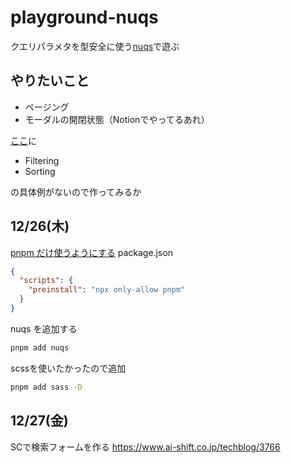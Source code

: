 # playground-nuqs

クエリパラメタを型安全に使う[nuqs](https://nuqs.47ng.com/)で遊ぶ

## やりたいこと

- ページング
- モーダルの開閉状態（Notionでやってるあれ）

[ここ](https://nuqs.47ng.com/docs/parsers/community/tanstack-table?pageIndexUrlKey=#filtering)に
- Filtering
- Sorting

の具体例がないので作ってみるか



## 12/26(木)
[pnpm だけ使うようにする](https://pnpm.io/ja/only-allow-pnpm)
package.json

```json
{
  "scripts": {
    "preinstall": "npx only-allow pnpm"
  }
}
```

nuqs を追加する

```sh
pnpm add nuqs
```

scssを使いたかったので追加

```sh
pnpm add sass -D
```


## 12/27(金)
SCで検索フォームを作る
https://www.ai-shift.co.jp/techblog/3766